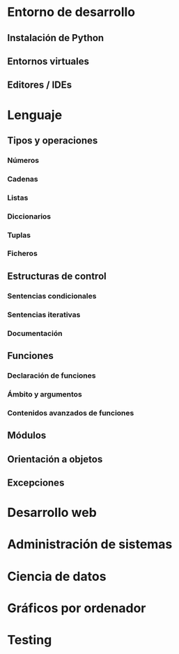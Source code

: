 # Entorno de desarrollo

## Instalación de Python
## Entornos virtuales
## Editores / IDEs

# Lenguaje

## Tipos y operaciones
### Números
### Cadenas
### Listas
### Diccionarios
### Tuplas
### Ficheros

## Estructuras de control
### Sentencias condicionales
### Sentencias iterativas
### Documentación

## Funciones
### Declaración de funciones
### Ámbito y argumentos
### Contenidos avanzados de funciones

## Módulos

## Orientación a objetos

## Excepciones

# Desarrollo web

# Administración de sistemas

# Ciencia de datos

# Gráficos por ordenador

# Testing
